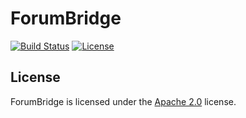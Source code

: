 # ForumBridge

[![Build Status](https://jenkins.lolnet.co.nz/job/ForumBridge/badge/icon)](https://jenkins.lolnet.co.nz/job/ForumBridge/)
[![License](https://www.lolnet.co.nz/resources/badges/License-Apache%202.0-blue.svg)](https://www.apache.org/licenses/LICENSE-2.0)

## License
ForumBridge is licensed under the [Apache 2.0](https://www.apache.org/licenses/LICENSE-2.0) license.